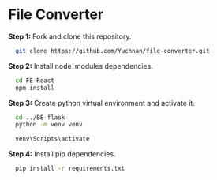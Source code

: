 ﻿# File Converter
**Step 1:** Fork and clone this repository.

```bash
  git clone https://github.com/Yuchnan/file-converter.git
```
**Step 2:** Install node_modules dependencies.

```bash
  cd FE-React
  npm install
```
**Step 3:** Create python virtual environment and activate it.

```bash
  cd ../BE-flask
  python -m venv venv
```
```bash
  venv\Scripts\activate
```
**Step 4:** Install pip dependencies.

```bash
  pip install -r requirements.txt
```
